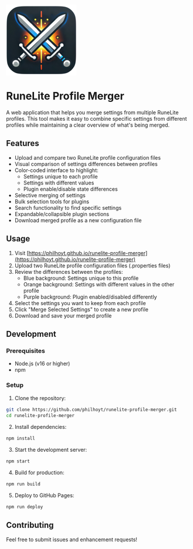 [<img align="center" width="192px" alt="RuneLite Profile Merger Logo" src="public/logo192.png"/>](https://philhoyt.github.io/runelite-profile-merger)

# RuneLite Profile Merger

A web application that helps you merge settings from multiple RuneLite profiles. This tool makes it easy to combine specific settings from different profiles while maintaining a clear overview of what's being merged.

## Features

- Upload and compare two RuneLite profile configuration files
- Visual comparison of settings differences between profiles
- Color-coded interface to highlight:
  - Settings unique to each profile
  - Settings with different values
  - Plugin enable/disable state differences
- Selective merging of settings
- Bulk selection tools for plugins
- Search functionality to find specific settings
- Expandable/collapsible plugin sections
- Download merged profile as a new configuration file

## Usage

1. Visit [https://philhoyt.github.io/runelite-profile-merger](https://philhoyt.github.io/runelite-profile-merger)
2. Upload two RuneLite profile configuration files (.properties files)
3. Review the differences between the profiles:
   - Blue background: Settings unique to this profile
   - Orange background: Settings with different values in the other profile
   - Purple background: Plugin enabled/disabled differently
4. Select the settings you want to keep from each profile
5. Click "Merge Selected Settings" to create a new profile
6. Download and save your merged profile

## Development

### Prerequisites

- Node.js (v16 or higher)
- npm

### Setup

1. Clone the repository:
```bash
git clone https://github.com/philhoyt/runelite-profile-merger.git
cd runelite-profile-merger
```

2. Install dependencies:
```bash
npm install
```

3. Start the development server:
```bash
npm start
```

4. Build for production:
```bash
npm run build
```

5. Deploy to GitHub Pages:
```bash
npm run deploy
```

## Contributing

Feel free to submit issues and enhancement requests!
